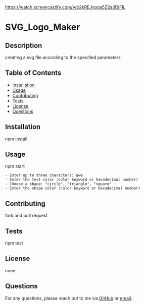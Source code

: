 https://watch.screencastify.com/v/b2kREJvpqa5Z2a3DjFIL


# SVG_Logo_Maker

## Description

creating a svg file according to the specified parameters

## Table of Contents
- [Installation](#installation)
- [Usage](#usage)
- [Contributing](#contributing)
- [Tests](#tests)
- [License](#license)
- [Questions](#questions)

## Installation

npm install

## Usage

npm start

    - Enter up to three characters: qwe
    - Enter the text color (color keyword or hexadecimal number)
    - Choose a shape: "circle", "triangle", "square"
    - Enter the shape color (color keyword or hexadecimal number)

## Contributing

fork and pull request

## Tests

npm test

## License

none

## Questions

For any questions, please reach out to me via [GitHub](https://github.com/VladislavApelgants) or [email](mailto:qwe@mail.com).
